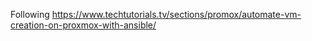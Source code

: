 Following https://www.techtutorials.tv/sections/promox/automate-vm-creation-on-proxmox-with-ansible/